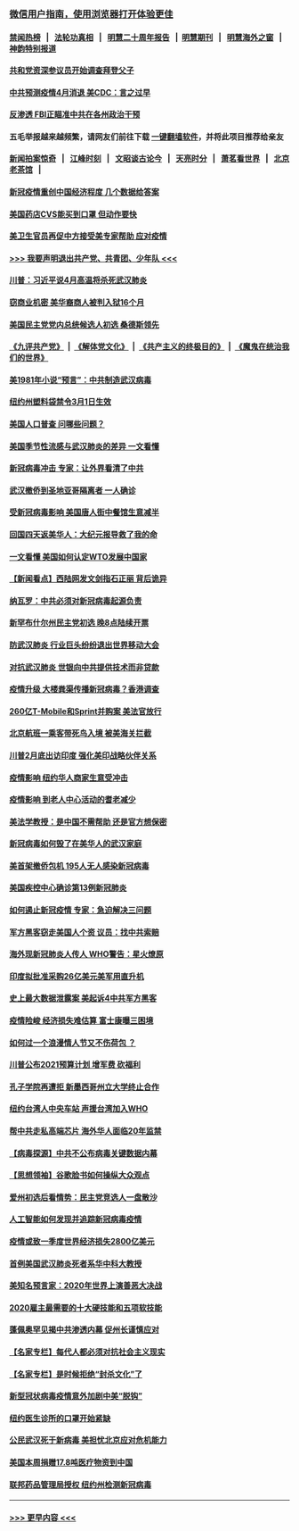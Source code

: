 ### [微信用户指南，使用浏览器打开体验更佳](https://github.com/gfw-breaker/banned-news1/blob/master/indexes/wechat-guide.md?t=0)
#### [禁闻热榜](热点新闻.md?t=0)  &nbsp;&nbsp;|&nbsp;&nbsp; [法轮功真相](https://github.com/gfw-breaker/truth/blob/master/README.md?t=0) &nbsp;&nbsp;|&nbsp;&nbsp; [明慧二十周年报告](https://github.com/gfw-breaker/mh-reports/blob/master/README.md?t=0) &nbsp;&nbsp;|&nbsp;&nbsp;[明慧期刊](https://github.com/gfw-breaker/mh-qikan) &nbsp;&nbsp;|&nbsp;&nbsp; [明慧海外之窗](https://github.com/gfw-breaker/mh-news/blob/master/README.md?t=0) &nbsp;&nbsp;|&nbsp;&nbsp; [神韵特别报道](https://github.com/gfw-breaker/mh-news/blob/master/shenyun.md?t=0)
#### [共和党资深参议员开始调查拜登父子](../pages/nsc412/n11863984.md?t=02130455) 
#### [中共预测疫情4月消退 美CDC：言之过早](../pages/nsc412/n11864310.md?t=02130455) 
#### [反渗透 FBI正瞄准中共在各州政治干预](../pages/nsc412/n11864300.md?t=02130455) 
#### 五毛举报越来越频繁，请网友们前往下载 [一键翻墙软件](https://github.com/gfw-breaker/ssr-accounts)，并将此项目推荐给亲友
#### [新闻拍案惊奇](https://github.com/gfw-breaker/banned-news1/blob/master/pages/link4.md) &nbsp;&nbsp;|&nbsp;&nbsp; [江峰时刻](https://github.com/gfw-breaker/banned-news1/blob/master/pages/link4.md) &nbsp;&nbsp;|&nbsp;&nbsp; [文昭谈古论今](https://github.com/gfw-breaker/banned-news1/blob/master/pages/link4.md) &nbsp;&nbsp;|&nbsp;&nbsp; [天亮时分](https://github.com/gfw-breaker/banned-news1/blob/master/pages/link4.md) &nbsp;&nbsp;|&nbsp;&nbsp; [萧茗看世界](https://github.com/gfw-breaker/banned-news1/blob/master/pages/link4.md) &nbsp;&nbsp;|&nbsp;&nbsp; [北京老茶馆](https://github.com/gfw-breaker/banned-news1/blob/master/pages/link4.md) &nbsp;&nbsp;|&nbsp;&nbsp; 
#### [新冠疫情重创中国经济程度 几个数据给答案](../pages/nsc412/n11864203.md?t=02130455) 
#### [美国药店CVS能买到口罩 但动作要快](../pages/nsc412/n11862438.md?t=02130455) 
#### [美卫生官员再促中方接受美专家帮助 应对疫情](../pages/nsc412/n11864043.md?t=02130455) 
#### [>>> 我要声明退出共产党、共青团、少年队 <<<](https://github.com/begood0513/goodnews/blob/master/quit/letter.md) 
#### [川普：习近平说4月高温将杀死武汉肺炎](../pages/nsc412/n11860814.md?t=02130455) 
#### [窃商业机密 美华裔商人被判入狱16个月](../pages/nsc412/n11863911.md?t=02130455) 
#### [美国民主党党内总统候选人初选 桑德斯领先](../pages/nsc412/n11863475.md?t=02130455) 
#### [《九评共产党》](https://github.com/begood0513/9ping.md/blob/master/README.md) &nbsp;|&nbsp; [《解体党文化》](../../../../jtdwh.md/blob/master/README.md)  &nbsp;|&nbsp; [《共产主义的终极目的》](../../../../gczydzjmd.md/blob/master/README.md) &nbsp;|&nbsp; [《魔鬼在统治我们的世界》](../../../../mgztzwmdsj.md/blob/master/README.md) 
#### [美1981年小说“预言”：中共制造武汉病毒](../pages/nsc412/n11863306.md?t=02130455) 
#### [纽约州塑料袋禁令3月1日生效](../pages/nsc412/n11862832.md?t=02130455) 
#### [美国人口普查  问哪些问题？](../pages/nsc412/n11862808.md?t=02130455) 
#### [美国季节性流感与武汉肺炎的差异 一文看懂](../pages/nsc412/n11862428.md?t=02130455) 
#### [新冠病毒冲击 专家：让外界看清了中共](../pages/nsc412/n11862280.md?t=02130455) 
#### [武汉撤侨到圣地亚哥隔离者 一人确诊](../pages/nsc412/n11862460.md?t=02130455) 
#### [受新冠病毒影响 美国唐人街中餐馆生意减半](../pages/nsc412/n11861940.md?t=02130455) 
#### [回国四天返美华人：大纪元报导救了我的命](../pages/nsc412/n11862181.md?t=02130455) 
#### [一文看懂 美国如何认定WTO发展中国家](../pages/nsc412/n11862051.md?t=02130455) 
#### [【新闻看点】西陆网发文剑指石正丽 背后诡异](../pages/nsc412/n11861792.md?t=02130455) 
#### [纳瓦罗：中共必须对新冠病毒起源负责](../pages/nsc412/n11861810.md?t=02130455) 
#### [新罕布什尔州民主党初选 晚8点陆续开票](../pages/nsc412/n11861872.md?t=02130455) 
#### [防武汉肺炎 行业巨头纷纷退出世界移动大会](../pages/nsc412/n11861795.md?t=02130455) 
#### [对抗武汉肺炎 世银向中共提供技术而非贷款](../pages/nsc412/n11861652.md?t=02130455) 
#### [疫情升级 大楼粪渠传播新冠病毒？香港调查](../pages/nsc412/n11861556.md?t=02130455) 
#### [260亿T-Mobile和Sprint并购案 美法官放行](../pages/nsc412/n11861511.md?t=02130455) 
#### [北京航班一乘客带死鸟入境 被美海关拦截](../pages/nsc412/n11861317.md?t=02130455) 
#### [川普2月底出访印度 强化美印战略伙伴关系](../pages/nsc412/n11860557.md?t=02130455) 
#### [疫情影响  纽约华人商家生意受冲击](../pages/nsc412/n11860284.md?t=02130455) 
#### [疫情影响  到老人中心活动的耆老减少](../pages/nsc412/n11860199.md?t=02130455) 
#### [美法学教授：是中国不需帮助 还是官方想保密](../pages/nsc412/n11859492.md?t=02130455) 
#### [新冠病毒如何毁了在美华人的武汉家庭](../pages/nsc412/n11859524.md?t=02130455) 
#### [美首架撤侨包机 195人无人感染新冠病毒](../pages/nsc412/n11859908.md?t=02130455) 
#### [美国疾控中心确诊第13例新冠肺炎](../pages/nsc412/n11859966.md?t=02130455) 
#### [如何遏止新冠疫情 专家：急迫解决三问题](../pages/nsc412/n11859685.md?t=02130455) 
#### [军方黑客窃走美国人个资 议员：找中共索赔](../pages/nsc412/n11859371.md?t=02130455) 
#### [海外现新冠肺炎人传人 WHO警告：星火燎原](../pages/nsc412/n11859252.md?t=02130455) 
#### [印度拟批准采购26亿美元美军用直升机](../pages/nsc412/n11859143.md?t=02130455) 
#### [史上最大数据泄露案 美起诉4中共军方黑客](../pages/nsc412/n11859115.md?t=02130455) 
#### [疫情险峻 经济损失难估算 富士康曝三困境](../pages/nsc412/n11859120.md?t=02130455) 
#### [如何过一个浪漫情人节又不伤荷包 ？](../pages/nsc412/n11858969.md?t=02130455) 
#### [川普公布2021预算计划 增军费 砍福利](../pages/nsc412/n11859012.md?t=02130455) 
#### [孔子学院再遭拒 新墨西哥州立大学终止合作](../pages/nsc412/n11858661.md?t=02130455) 
#### [纽约台湾人中央车站  声援台湾加入WHO](../pages/nsc412/n11857757.md?t=02130455) 
#### [帮中共走私高端芯片 海外华人面临20年监禁](../pages/nsc412/n11855016.md?t=02130455) 
#### [【病毒探源】中共不公布病毒关键数据内幕](../pages/nsc412/n11856584.md?t=02130455) 
#### [【思想领袖】谷歌脸书如何操纵大众观点](../pages/nsc412/n11680874.md?t=02130455) 
#### [爱州初选后看情势：民主党竞选人一盘散沙](../pages/nsc412/n11856557.md?t=02130455) 
#### [人工智能如何发现并追踪新冠病毒疫情](../pages/nsc412/n11856398.md?t=02130455) 
#### [疫情或致一季度世界经济损失2800亿美元](../pages/nsc412/n11855639.md?t=02130455) 
#### [首例美国武汉肺炎死者系华中科大教授](../pages/nsc412/n11855500.md?t=02130455) 
#### [美知名预言家：2020年世界上演善恶大决战](../pages/nsc412/n11855418.md?t=02130455) 
#### [2020雇主最需要的十大硬技能和五项软技能](../pages/nsc412/n11850953.md?t=02130455) 
#### [蓬佩奥罕见揭中共渗透内幕 促州长谨慎应对](../pages/nsc412/n11854685.md?t=02130455) 
#### [【名家专栏】每代人都必须对抗社会主义现实](../pages/nsc412/n11831412.md?t=02130455) 
#### [【名家专栏】是时候拒绝“封杀文化”了](../pages/nsc412/n11814093.md?t=02130455) 
#### [新型冠状病毒疫情意外加剧中美“脱钩”](../pages/nsc412/n11854475.md?t=02130455) 
#### [纽约医生诊所的口罩开始紧缺](../pages/nsc412/n11853364.md?t=02130455) 
#### [公民武汉死于新病毒 美担忧北京应对危机能力](../pages/nsc412/n11854331.md?t=02130455) 
#### [美国本周捐赠17.8吨医疗物资到中国](../pages/nsc412/n11854269.md?t=02130455) 
#### [联邦药品管理局授权  纽约州检测新冠病毒](../pages/nsc412/n11853371.md?t=02130455) 

----
#### [ >>> 更早内容 <<< ](../indexes/nsc412-earlier.md)
